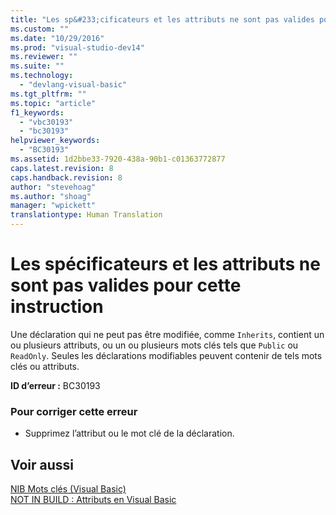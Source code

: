 ```yaml
---
title: "Les sp&#233;cificateurs et les attributs ne sont pas valides pour cette instruction | Microsoft Docs"
ms.custom: ""
ms.date: "10/29/2016"
ms.prod: "visual-studio-dev14"
ms.reviewer: ""
ms.suite: ""
ms.technology: 
  - "devlang-visual-basic"
ms.tgt_pltfrm: ""
ms.topic: "article"
f1_keywords: 
  - "vbc30193"
  - "bc30193"
helpviewer_keywords: 
  - "BC30193"
ms.assetid: 1d2bbe33-7920-438a-90b1-c01363772877
caps.latest.revision: 8
caps.handback.revision: 8
author: "stevehoag"
ms.author: "shoag"
manager: "wpickett"
translationtype: Human Translation
---
```

# Les sp&#233;cificateurs et les attributs ne sont pas valides pour cette instruction
Une déclaration qui ne peut pas être modifiée, comme `Inherits`, contient un ou plusieurs attributs, ou un ou plusieurs mots clés tels que `Public` ou `ReadOnly`. Seules les déclarations modifiables peuvent contenir de tels mots clés ou attributs.  
  
 **ID d’erreur :** BC30193  
  
### Pour corriger cette erreur  
  
-   Supprimez l’attribut ou le mot clé de la déclaration.  
  
## Voir aussi  
 [NIB Mots clés \(Visual Basic\)](http://msdn.microsoft.com/fr-fr/3a6fda51-6ade-4862-a407-1c305c3906ec)   
 [NOT IN BUILD : Attributs en Visual Basic](http://msdn.microsoft.com/fr-fr/620bfc0e-4582-4c8b-8432-ebc5c3dccc22)